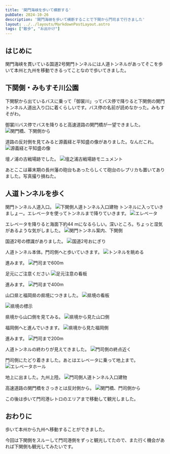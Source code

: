 ```yaml
---
title: '関門海峡を歩いて横断する'
pubDate: 2024-10-26
description: '関門海峡を歩いて横断することで下関から門司まで行きました'
layout: ../../layouts/MarkdownPostLayout.astro
tags: ["散歩", "お出かけ"]
---
```

## はじめに
関門海峡を貫いている国道2号関門トンネルには人道トンネルがあってそこを歩いて本州と九州を移動できるってことなので歩いてきました。

## 下関側・みもすそ川公園
下関駅から出ているバスに乗って「御裳川」ってバス停で降りると下関側の関門トンネル人道出入り口に着くらしいです。バス停の名前が読めなかった。みもすそがわ。

御裳川バス停でバスを降りると高速道路の関門橋が一望できました。
![関門橋、下関側から](
    https://res.cloudinary.com/minofumino/image/upload/f_auto,q_auto/v1729941185/posts/20241026-kanmonstrait/20241023_120202_hfjdbr
)

道路の反対側を見てみると源義経と平知盛の像がありました。なんだこれ。
![源義経と平知盛の像](
    https://res.cloudinary.com/minofumino/image/upload/f_auto,q_auto/v1729941745/posts/20241026-kanmonstrait/20241023_120241_xts4zx
)

壇ノ浦の古戦場跡でした。
![壇之浦古戦場跡モニュメント](
   https://res.cloudinary.com/minofumino/image/upload/f_auto,q_auto/v1729942093/posts/20241026-kanmonstrait/20241023_120631_zccnps
    )

あとここは幕末期の長州藩の砲台もあったらしくて砲台のレプリカも置いてありました。写真撮り損ねた。

## 人道トンネルを歩く
関門トンネル人道入口。
![下関側人道トンネル入口建物](
    https://res.cloudinary.com/minofumino/image/upload/f_auto,q_auto/v1729942529/posts/20241026-kanmonstrait/20241023_120903_q6rzeg
)
トンネルに入っていきましょー。エレベータを使ってトンネルまで降りていきます。
![エレベータ](
    https://res.cloudinary.com/minofumino/image/upload/f_auto,q_auto/v1729942650/posts/20241026-kanmonstrait/20241023_121042_qcqgwz
)

エレベータを降りると海面下約44 mになるらしい。深いところ。ちょっと湿気があるような気がしました。
![関門トンネル案内、下関側](
    https://res.cloudinary.com/minofumino/image/upload/f_auto,q_auto/v1729942937/posts/20241026-kanmonstrait/20241023_121205_xt1ppf
)

国道2号の標識がありました。
![国道2号おにぎり](
    https://res.cloudinary.com/minofumino/image/upload/f_auto,q_auto/v1729943027/posts/20241026-kanmonstrait/20241023_121124_kzy3w5
)

人道トンネル本体。門司側へと歩いていきます。
![トンネルを眺める](
    https://res.cloudinary.com/minofumino/image/upload/f_auto,q_auto/v1729943167/posts/20241026-kanmonstrait/20241023_121341_qksvsh
)

進みます。
![門司まで600m](
    https://res.cloudinary.com/minofumino/image/upload/f_auto,q_auto/v1729943180/posts/20241026-kanmonstrait/20241023_121550_mhw196
)

足元にご注意ください
![足元注意の看板](
    https://res.cloudinary.com/minofumino/image/upload/f_auto,q_auto/v1729943179/posts/20241026-kanmonstrait/20241023_121746_iz5v7b
)

進みます。
![門司まで400m](
    https://res.cloudinary.com/minofumino/image/upload/f_auto,q_auto/v1729943176/posts/20241026-kanmonstrait/20241023_121811_vdtvxx
)

山口県と福岡県の県境につきました。
![県境の看板](
    https://res.cloudinary.com/minofumino/image/upload/f_auto,q_auto/v1729943202/posts/20241026-kanmonstrait/20241023_121907_ubfrzc
)

![県境の標示](
    https://res.cloudinary.com/minofumino/image/upload/f_auto,q_auto/v1729943191/posts/20241026-kanmonstrait/20241023_121838_b3yq8y
)

県境から山口側を見てみる。
![県境から見た山口側](
    https://res.cloudinary.com/minofumino/image/upload/f_auto,q_auto/v1729943690/posts/20241026-kanmonstrait/20241023_121857_lgbr1o
)

福岡側へと進んでいきます。
![県境から見た福岡側](
    https://res.cloudinary.com/minofumino/image/upload/f_auto,q_auto/v1729943689/posts/20241026-kanmonstrait/20241023_121845_fcsxox
)

進みます。
![門司まで200m](
    https://res.cloudinary.com/minofumino/image/upload/f_auto,q_auto/v1729943233/posts/20241026-kanmonstrait/20241023_122135_m55g0t
)

人道トンネルの終わりが見えてきました。
![門司側の終点近く](
    https://res.cloudinary.com/minofumino/image/upload/f_auto,q_auto/v1729943912/posts/20241026-kanmonstrait/20241023_122345_aor35c
)

門司側にたどり着きました。あとはエレベータに乗って地上まで。
![エレベータホール](
    https://res.cloudinary.com/minofumino/image/upload/f_auto,q_auto/v1729943255/posts/20241026-kanmonstrait/20241023_122614_jihsfd
)

地上に出ました。九州上陸。
![門司側人道トンネル入口建物](
    https://res.cloudinary.com/minofumino/image/upload/f_auto,q_auto/v1729944578/posts/20241026-kanmonstrait/20241023_122801_eq0jv3
)

高速道路の関門橋をさっきとは反対側から。
![関門橋、門司側から](
    https://res.cloudinary.com/minofumino/image/upload/f_auto,q_auto/v1729943283/posts/20241026-kanmonstrait/20241023_122817_mh1eh8
)

この後は歩いて門司港レトロのエリアまで移動して観光しました。


## おわりに
歩いて本州から九州へ移動することができました。

今回は下関側をスルーして門司港側をずっと観光してたので、また行く機会があれば下関側も観光してみたいです。